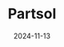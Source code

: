 ---  
layout: startup_page  
title: "Partsol"  
id: "partsol.com"  
permalink: "/partsolpartsol.com11132024/"  
website: "https://partsol.com/"  
funding_round: ""  
funding_amount: "$17.5M"  
investors: ""  
about: "Partsol develops Cognitive AI and proprietary Absolute Truth algorithms to redefine traditional due diligence. Its technology analyzes vast datasets for precise insights, enabling sharper decision-making in financial and legal services. This contrasts with Generative AI by focusing on analysis and cross-referencing data for targeted results."  
markets: "AI, LegalTech, Fintech, Software Development, Information Technology, Business/Productivity Software, Systems and Information Management, SaaS, Artificial Intelligence & Machine Learning"  
hq: "Tampa, Florida, United States"  
founded_year: "2007"  
linkedin: "https://www.linkedin.com/company/partsol"  
twitter: ""  
instagram: ""  
facebook: ""  
crunchbase: "https://www.crunchbase.com/organization/partsol"  
pitchbook: "https://pitchbook.com/profiles/company/303885-82"  

date_display: "13-Nov-2024"  
date: "2024-11-13"

# SEO Optimization  
meta_title: "Partsol -  Funding ($17.5M)"  
meta_description: "Partsol, Partsol develops Cognitive AI and proprietary Absolute Truth algorithms to redefine traditional due diligence. Its technology analyzes vast datasets f..."  
meta_keywords: "Partsol, AI, LegalTech, Fintech, Software Development, Information Technology, Business/Productivity Software, Systems and Information Management, SaaS, Artificial Intelligence & Machine Learning,  funding"  
canonical_url: "https://startup.projectstartups.com/partsolpartsol.com11132024/"  
---